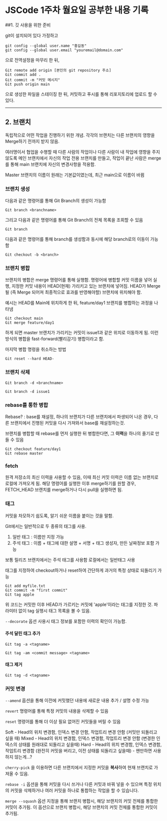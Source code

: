 # JSCode 1주차 월요일 공부한 내용 기록


##1. 깃 사용을 위한 준비

git이 설치되어 있다 가정하고

```
git config --global user.name "홍길동"
git config --global user.email "youremail@domain.com"
```
으로 전역설정을 마무리 한 뒤,

```
Git remote add origin [본인의 git repository 주소]
Git commit add .
Git commit -m "커밋 메시지"
Git push origin main
```
으로 생성한 파일을 스테이징 한 뒤, 커밋하고 푸시를 통해 리포지토리에 업로드 할 수 있다.

----

## 2. 브랜치
독립적으로 어떤 작업을 진행하기 위한 개념.
각각의 브랜치는 다른 브랜치의 영향을 Merge하기 전까지 받지 않음.

여러명이서 협업을 수행할 때 다른 사람의 작업이나 다른 사람이 내 작업에 영향을 주지 않도록
메인 브랜치에서 자신의 작업 전용 브랜치를 만들고, 작업이 끝난 사람은 merge를 통해
main 브랜치에 자신의 변경사항을 적용함.

Master 브랜치의 이름이 원래는 기본값이였는데, 최근 main으로 이름이 바뀜

### 브랜치 생성

다음과 같은 명령어를 통해 Git Branch의 생성이 가능함
```
Git branch <branchname>
```

그리고 다음과 같은 명령어를 통해 Git Branch의 전체 목록을 조회할 수 있음
```
Git branch
```

다음과 같은 명령어를 통해 branch를 생성함과 동시에 해당 branch로의 이동이 가능함
```
Git checkout -b <branch>
```


### 브랜치 병합
브랜치의 병합은 merge 명령어를 통해 실행함.
명령어에 병합할 커밋 이름을 넣어 실행, 지정한 커밋 내용이 HEAD(현재) 가리키고 있는 브랜치에 넣어짐.
HEAD가 Merge될 (즉 Merge 되어져 최종적으로 효과를 반영해야할) 브랜치에 위치해야 함.

예시는 HEAD를 Main에 위치하게 한 뒤, feature/day1 브랜치를 병합하는 과정을 나타냄

```
Git checkout main
Git merge feature/day1
```

하게 되면 master 브랜치가 가리키는 커밋이 issue1과 같은 위치로 이동하게 됨. 
이런 방식의 병합을 fast-forward(빨리감기) 병합이라고 함.

마지막 병합 명령을 취소하는 방법
```
Git reset --hard HEAD-
```

### 브랜치 삭제

```
Git branch -d <branchname>

Git branch -d issue1
```

### rebase를 통한 병합

Rebase? : base를 재설정, 하나의 브랜치가 다른 브랜치에서 파생되어 나온 경우,
다른 브랜치에서 진행된 커밋을 다시 가져와서 base를 재설정하는것.

브랜치를 병합할 때 rebase를 먼저 실행한 뒤 병합한다면, 그 **이력**을 하나의 줄기로 만들 수 있음

```
Git checkout feature/day1
Git rebase master
```

### fetch
원격 저장소의 최신 이력을 사용할 수 있음, 이때 최신 커밋 이력은 이름 없는 브랜치로 로컬에 가져오게 됨.
해당 명령어를 실행한 이후 merge하기를 원할 경우, FETCH_HEAD 브랜치를 merge하거나 다시 pull을 실행하면 됨.



### 태그
커밋을 차모하기 쉽도록, 알기 쉬운 이름을 붙이는 것을 말함.

Git에서는 일반적으로 두 종류의 태그를 사용.

1) 일반 태그 : 이름만 지정 가능
2) 주석 태그 : 이름 + 태그에 대한 설명 + 서명 + 태그 생성자, 만든 날짜정보 포함 가능

보통 릴리즈 브랜치에서는 주석 태그를 사용함
로컬에서는 일반태그 사용

태그를 지정하여 checkout하거나 reset하여 간단하게 과거의 특정 상태로 되돌리기 가능

```
Git add myfile.txt
Git commit -m "first commit"
Git tag apple
```

위 코드는 커밋한 이후 HEAD가 가르키는 커밋에 'apple'이라는 태그를 지정한 것.
파라미터 없이 tag 실행시 태그 목록을 볼 수 있음.

```--decorate``` 옵션 사용시 태그 정보를 포함한 이력의 확인이 가능함.

#### 주석 달린 태그 추가

```
Git tag -a <tagname>

Git tag -am <commit message> <tagname>
```

#### 태그 제거

```
Git tag -d <tagname>
```

### 커밋 변경

```--amend``` 옵션을 통해 이전에 커밋했던 내용에 새로운 내용 추가 / 설명 수정 가능

```revert``` 명령어를 통해 특정 커밋의 내용을 삭제할 수 있음


```reset``` 명령어를 통해 더 이상 필요 없어진 커밋들을 버릴 수 있음

Soft - Head의 위치 변경함, 인덱스 변경 안함, 작업트리 변경 안함
(커밋만 되돌리고 싶을 때)
Mixed - Head의 위치 변경함, 인덱스 변경함, 작업트리 변경 안함
(변경한 인덱스의 상태를 원래대로 되돌리고 싶을때)
Hard - Head의 위치 변경함, 인덱스 변경함, 작업트리 변경함
(완전히 커밋을 버리고, 이전 상태를 되돌리고 싶을때) - 왠만하면 사용하지 않는게...?


```cherry-pick``` 을 이용하면 다른 브랜치에서 지정한 커밋을 **복사**하여 현재 브랜치로 가져올 수 있음.

```rebase -i``` 옵션을 통해 커밋을 다시 쓰거나 다른 커밋과 바꿔 넣을 수 있으며
특정 위치의 커밋을 삭제하거나 여러 커밋을 하나로 통합하는 작업을 할 수 있습니다.


```merge --squash``` 옵션 지정을 통해 브랜치 병합시, 해당 브랜치의 커밋 전체를 통합한 커밋이 추가됨.
이 옵션으로 브랜치 병합시, 해당 브랜치의 커밋 전체를 통합한 커밋이 추가됨.


